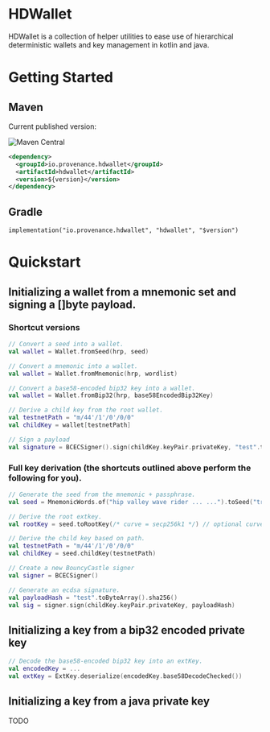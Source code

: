 # HDWallet

HDWallet is a collection of helper utilities to ease use of hierarchical deterministic wallets and key management in kotlin and java.

# Getting Started

## Maven

Current published version:

![Maven Central](https://maven-badges.herokuapp.com/maven-central/io.provenance.hdwallet/hdwallet/badge.svg)

```xml
<dependency>
  <groupId>io.provenance.hdwallet</groupId>
  <artifactId>hdwallet</artifactId>
  <version>${version}</version>
</dependency>
```

## Gradle

```
implementation("io.provenance.hdwallet", "hdwallet", "$version")
```

# Quickstart

## Initializing a wallet from a mnemonic set and signing a []byte payload.

### Shortcut versions

```kotlin
// Convert a seed into a wallet.
val wallet = Wallet.fromSeed(hrp, seed)

// Convert a mnemonic into a wallet.
val wallet = Wallet.fromMnemonic(hrp, wordlist)

// Convert a base58-encoded bip32 key into a wallet.
val wallet = Wallet.fromBip32(hrp, base58EncodedBip32Key)

// Derive a child key from the root wallet.
val testnetPath = "m/44'/1'/0'/0/0"
val childKey = wallet[testnetPath]

// Sign a payload
val signature = BCECSigner().sign(childKey.keyPair.privateKey, "test".toByteArray().sha256())
```

### Full key derivation (the shortcuts outlined above perform the following for you).

```kotlin
// Generate the seed from the mnemonic + passphrase.
val seed = MnemonicWords.of("hip valley wave rider ... ...").toSeed("trezor".toCharArray())

// Derive the root extkey.
val rootKey = seed.toRootKey(/* curve = secp256k1 */) // optional curve parameter, default: secp256k1

// Derive the child key based on path.
val testnetPath = "m/44'/1'/0'/0/0"
val childKey = seed.childKey(testnetPath)

// Create a new BouncyCastle signer
val signer = BCECSigner()

// Generate an ecdsa signature.
val payloadHash = "test".toByteArray().sha256()
val sig = signer.sign(childKey.keyPair.privateKey, payloadHash)
```

## Initializing a key from a bip32 encoded private key

```kotlin
// Decode the base58-encoded bip32 key into an extKey.
val encodedKey = ...
val extKey = ExtKey.deserialize(encodedKey.base58DecodeChecked())
```

## Initializing a key from a java private key

TODO

